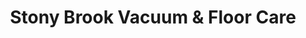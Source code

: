 ---
title: "Stony Brook Vacuum & Floor Care"
url: /stony-brook/stony-brook-vacuum-und-floor-care/
shop: Staubsauger
---